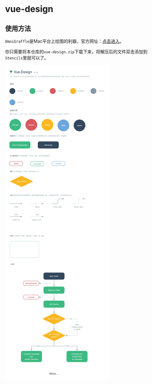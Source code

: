# vue-design

## 使用方法

`OmniGraffle`是Mac平台上绘图的利器，官方网址：[点击进入](http://www.omnigroup.com/omnigraffle/)。

你只需要将本仓库的`vue-design.zip`下载下来，将解压后的文件双击添加到`Stencils`里就可以了。

![](https://raw.githubusercontent.com/luckyjing/vue-design/master/images/vue-design.jpg)
